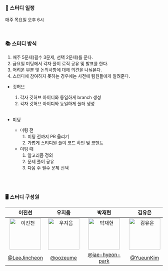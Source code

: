 ### 📅 스터디 일정

매주 목요일 오후 6시

<br>

### 📚 스터디 방식

1. 매주 5문제(필수 3문제, 선택 2문제)를 푼다. <br/>
2. 금요일 미팅에서 각자 풀이 로직 공유 및 발표를 한다.
3. 어려운 부분 및 논의사항에 대해 의견을 나눠본다.
4. 스터디에 참여하지 못하는 경우에는 사전에 팀원들에게 알려준다.

- 깃허브

  1. 각자 깃허브 아이디와 동일하게 branch 생성
  2. 각자 깃허브 아이디와 동일하게 폴더 생성

  <br>

- 미팅
  - 미팅 전
    1. 미팅 전까지 PR 올리기
    2. 가볍게 스티디원 풀이 코드 확인 및 코멘트
  - 미팅 때
    1. 알고리즘 정의
    2. 문제 풀이 공유
    3. 다음 주 필수 문제 선택

<br>
<br>

### 🖥 스터디 구성원

|     이진천<br>       |            우지음            |                  박재현                 |                      김유은                |
| :-------------------------------: | :--------------------------------------: | :-----------------------------------------: | :------------------------------: | 
| <img alt="이진천"  src="https://github.com/LeeJincheon.png" height="100" width="100"> | <img alt="우지음" src="https://github.com/oozeume.png" height="100" width="100"> |   <img alt="박재현" src="https://github.com/jae-hyeon-park.png" height="100" width="100"> | <img alt="김유은" src="https://github.com/YueunKim.png" height="100" width="100"> | 
|   [@LeeJincheon](https://github.com/LeeJincheon)   |     [@oozeume](https://github.com/oozeume)     |     [@jae-hyeon-park](https://github.com/jae-hyeon-park)     |        [@YueunKim](https://github.com/YueunKim)      |
